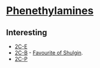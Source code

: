 # [Phenethylamines](https://psychonautwiki.org/w/index.php?title=Phenethylamine)
## Interesting
- [2C-E](https://psychonautwiki.org/wiki/2C-E)
- [2C-B](https://psychonautwiki.org/wiki/2C-B) - [Favourite of Shulgin](https://www.hipforums.com/forum/threads/alexander-shulgin-says-2c-b-is-his-favorite-trip.274656/).
- [2C-P](https://psychonautwiki.org/wiki/2C-P)